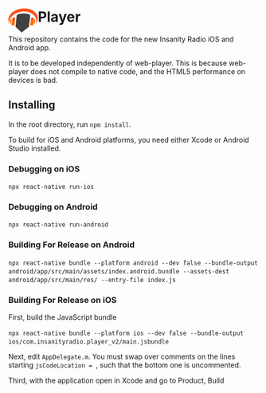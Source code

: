 # <img src="https://raw.githubusercontent.com/InsanityRadio/OnAirController/master/doc/headphones_dark.png" align="left" height=48 /> Player

This repository contains the code for the new Insanity Radio iOS and Android app.

It is to be developed independently of web-player. This is because web-player does not compile to native code, and the HTML5 performance on devices is bad.

## Installing

In the root directory, run `npm install`.

To build for iOS and Android platforms, you need either Xcode or Android Studio installed.  

### Debugging on iOS

`npx react-native run-ios`

### Debugging on Android

`npx react-native run-android`


### Building For Release on Android

`npx react-native bundle --platform android --dev false --bundle-output android/app/src/main/assets/index.android.bundle --assets-dest android/app/src/main/res/ --entry-file index.js`

### Building For Release on iOS

First, build the JavaScript bundle

`npx react-native bundle --platform ios --dev false --bundle-output ios/com.insanityradio.player_v2/main.jsbundle`

Next, edit `AppDelegate.m`. You must swap over comments on the lines starting `jsCodeLocation = `, such that the bottom one is uncommented. 

Third, with the application open in Xcode and go to Product, Build

